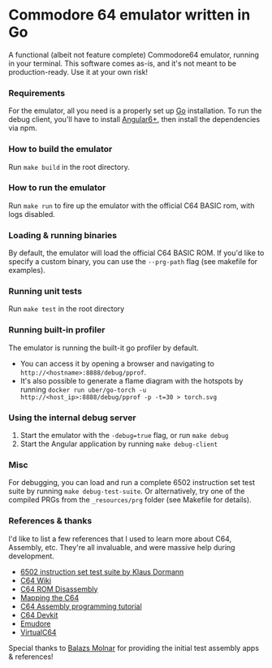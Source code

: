 # Commodore 64 emulator written in Go
A functional (albeit not feature complete) Commodore64 emulator, running in your terminal. 
This software comes as-is, and it's not meant to be production-ready. Use it at your own risk!

### Requirements
For the emulator, all you need is a properly set up [Go](https://golang.org) installation.
To run the debug client, you'll have to install [Angular6+](https://angular.io), then install the dependencies via npm.

### How to build the emulator
Run `make build` in the root directory.

### How to run the emulator
Run `make run` to fire up the emulator with the official C64 BASIC rom, with logs disabled.

### Loading & running binaries
By default, the emulator will load the official C64 BASIC ROM. If you'd like to specify a custom binary, you can use the `--prg-path` flag (see makefile for examples).

### Running unit tests
Run `make test` in the root directory

### Running built-in profiler
The emulator is running the built-it go profiler by default.
* You can access it by opening a browser and navigating to `http://<hostname>:8888/debug/pprof`.
* It's also possible to generate a flame diagram with the hotspots by running `docker run uber/go-torch -u http://<host_ip>:8888/debug/pprof -p -t=30 > torch.svg`

### Using the internal debug server
1. Start the emulator with the `-debug=true` flag, or run `make debug`
2. Start the Angular application by running `make debug-client`

### Misc
For debugging, you can load and run a complete 6502 instruction set test suite by running `make debug-test-suite`.
Or alternatively, try one of the compiled PRGs from the `_resources/prg` folder (see Makefile for details).

### References & thanks
I'd like to list a few references that I used to learn more about C64, Assembly, etc. They're all invaluable, and were massive help during development.
* [6502 instruction set test suite by Klaus Dormann](https://github.com/Klaus2m5/6502_65C02_functional_tests)
* [C64 Wiki](https://www.c64-wiki.com/wiki/Main_Page)
* [C64 ROM Disassembly](http://www.zimmers.net/anonftp/pub/cbm/src/c64/c64_rom_disassembly.txt)
* [Mapping the C64](http://www.unusedino.de/ec64/technical/project64/mapping_c64.html)
* [C64 Assembly programming tutorial](https://github.com/petriw/Commodore64Programming)
* [C64 Devkit](https://github.com/cliffordcarnmo/c64-devkit)
* [Emudore](https://github.com/marioballano/emudore)
* [VirtualC64](https://github.com/dirkwhoffmann/virtualc64)

Special thanks to [Balazs Molnar](https://www.linkedin.com/in/balazsm1) for providing the initial test assembly apps & references!

